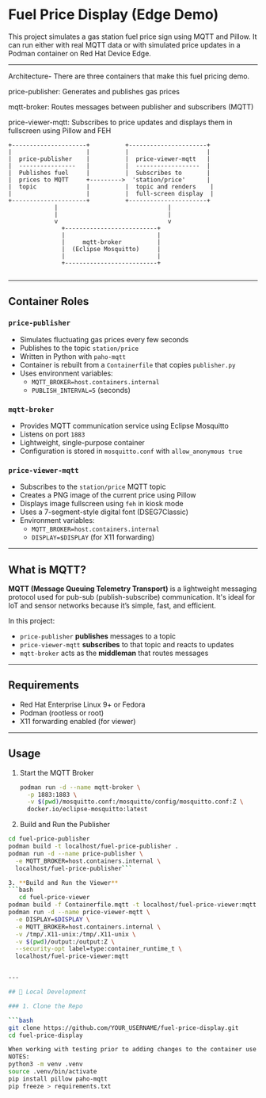 # Fuel Price Display (Edge Demo)

This project simulates a gas station fuel price sign using MQTT and Pillow. It can run either with real MQTT data or with simulated price updates in a Podman container on Red Hat Device Edge.

---
Architecture- There are three containers that make this fuel pricing demo. 

price-publisher: Generates and publishes gas prices

mqtt-broker: Routes messages between publisher and subscribers (MQTT)

price-viewer-mqtt: Subscribes to price updates and displays them in fullscreen using Pillow and FEH
```
+---------------------+          +----------------------+
|                     |          |                      |
|  price-publisher    |          |  price-viewer-mqtt   |
|  ----------------   |          |  ------------------  |
|  Publishes fuel     |          |  Subscribes to       |
|  prices to MQTT     +--------->  'station/price'      |
|  topic              |          |  topic and renders    |
|                     |          |  full-screen display  |
+---------------------+          +----------------------+
             |                               |
             |                               |
             v                               v
               +--------------------------+
               |                          |
               |     mqtt-broker          |
               |  (Eclipse Mosquitto)     |
               |                          |
               +--------------------------+


```

---

## Container Roles

### `price-publisher`

- Simulates fluctuating gas prices every few seconds
- Publishes to the topic `station/price`
- Written in Python with `paho-mqtt`
- Container is rebuilt from a `Containerfile` that copies `publisher.py`
- Uses environment variables:
  - `MQTT_BROKER=host.containers.internal`
  - `PUBLISH_INTERVAL=5` (seconds)

### `mqtt-broker`

- Provides MQTT communication service using Eclipse Mosquitto
- Listens on port `1883`
- Lightweight, single-purpose container
- Configuration is stored in `mosquitto.conf` with `allow_anonymous true`

### `price-viewer-mqtt`

- Subscribes to the `station/price` MQTT topic
- Creates a PNG image of the current price using Pillow
- Displays image fullscreen using `feh` in kiosk mode
- Uses a 7-segment-style digital font (DSEG7Classic)
- Environment variables:
  - `MQTT_BROKER=host.containers.internal`
  - `DISPLAY=$DISPLAY` (for X11 forwarding)

---

## What is MQTT?

**MQTT (Message Queuing Telemetry Transport)** is a lightweight messaging protocol used for pub-sub (publish-subscribe) communication. It's ideal for IoT and sensor networks because it’s simple, fast, and efficient.

In this project:

- `price-publisher` **publishes** messages to a topic
- `price-viewer-mqtt` **subscribes** to that topic and reacts to updates
- `mqtt-broker` acts as the **middleman** that routes messages

---

## Requirements

- Red Hat Enterprise Linux 9+ or Fedora
- Podman (rootless or root)
- X11 forwarding enabled (for viewer)

---

## Usage

1. Start the MQTT Broker  
   ```bash
   podman run -d --name mqtt-broker \
     -p 1883:1883 \
     -v $(pwd)/mosquitto.conf:/mosquitto/config/mosquitto.conf:Z \
     docker.io/eclipse-mosquitto:latest

2. Build and Run the Publisher
```bash
cd fuel-price-publisher
podman build -t localhost/fuel-price-publisher .
podman run -d --name price-publisher \
  -e MQTT_BROKER=host.containers.internal \
  localhost/fuel-price-publisher```

3. **Build and Run the Viewer**
```bash
   cd fuel-price-viewer
podman build -f Containerfile.mqtt -t localhost/fuel-price-viewer:mqtt .
podman run -d --name price-viewer-mqtt \
  -e DISPLAY=$DISPLAY \
  -e MQTT_BROKER=host.containers.internal \
  -v /tmp/.X11-unix:/tmp/.X11-unix \
  -v $(pwd)/output:/output:Z \
  --security-opt label=type:container_runtime_t \
  localhost/fuel-price-viewer:mqtt


---

## 🔧 Local Development

### 1. Clone the Repo

```bash
git clone https://github.com/YOUR_USERNAME/fuel-price-display.git
cd fuel-price-display

When working with testing prior to adding changes to the container use python venv env to work with
NOTES:
python3 -m venv .venv
source .venv/bin/activate
pip install pillow paho-mqtt
pip freeze > requirements.txt

